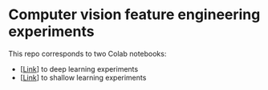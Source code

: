 # Computer vision feature engineering experiments

This repo corresponds to two Colab notebooks:
 
* [[Link](https://colab.research.google.com/drive/1xVaMWz1EWzZya1CoskqSDTQn4VJltcYY?usp=sharing)] to deep learning experiments
* [[Link](https://colab.research.google.com/drive/1OOS7bjv_CirXko3CtmdT_EHkr6KCWpNx?usp=sharing)]  to shallow learning experiments

